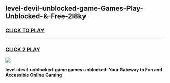 
## level-devil-unblocked-game-Games-Play-Unblocked-&-Free-2l8ky
<h3>
<a href="https://premium76.site?title=level-devil-unblocked-game&ref=24A">CLICK TO PLAY</a></h3>
<hr>

<h3>
<a href="https://premium76.site?title=level-devil-unblocked-game&ref=24A">CLICK 2 PLAY</a>
  
</h3>

<a href="https://premium76.site?title=level-devil-unblocked-game&ref=24A"><img src="https://clearcache.store/games.png"></a>


**level-devil-unblocked-game games unblocked: Your Gateway to Fun and Accessible Online Gaming**
